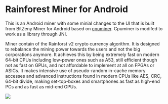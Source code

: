 # Rainforest Miner for Android

This is an Android miner with some minial changes to the UI that is built from BitZeny Miner for Android based on [cpuminer](https://github.com/bitzeny/cpuminer). Cpuminer is modifed to work as a library through JNI.

Miner contain of the Rainforst v2 crypto currency algorithm. It is designed to rebalance the mining power towards the users and not the big corporations anymore. It achieves this by being extremely fast on modern 64-bit CPUs including low-power ones such as A53, still efficient though not as fast on GPUs, and not affordable to implement at all on FPGAs or ASICs. It makes intensive use of pseudo-random in-cache memory accesses and advanced instructions found in modern CPUs like AES, CRC, 64-bit divide, making
set-top-boxes and smartphones as fast as high-end PCs and as fast as mid-end GPUs.

![](https://i.imgur.com/Xl0w1ES.png)
